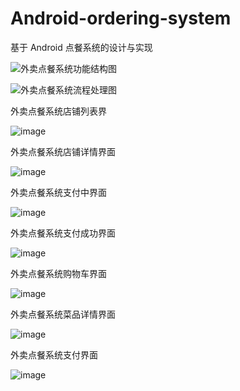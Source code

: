 # Android-ordering-system
基于 Android 点餐系统的设计与实现 

![外卖点餐系统功能结构图](https://user-images.githubusercontent.com/64953476/162557835-8b68ad62-9136-4934-a694-07c82e06d5aa.jpg)

![外卖点餐系统流程处理图](https://user-images.githubusercontent.com/64953476/162557840-82b181a9-eb0b-4c36-9120-029a85289905.jpg)

 外卖点餐系统店铺列表界
 
 ![image](https://user-images.githubusercontent.com/64953476/162558664-0d3a2fc3-f415-4ec4-9d3d-6ea2c6f568c6.png)

外卖点餐系统店铺详情界面

![image](https://user-images.githubusercontent.com/64953476/162558673-e7596782-20ee-4415-8b9c-061256a75c67.png)

外卖点餐系统支付中界面

![image](https://user-images.githubusercontent.com/64953476/162558678-7527836b-4446-4694-9944-8fba1d8c6bbf.png)

外卖点餐系统支付成功界面

![image](https://user-images.githubusercontent.com/64953476/162558686-780d9ca4-ff55-428e-9e22-5a2b8809c3dc.png)

外卖点餐系统购物车界面

![image](https://user-images.githubusercontent.com/64953476/162558693-1df85c48-da12-4ef7-be3f-b49284f2e7be.png)

外卖点餐系统菜品详情界面

![image](https://user-images.githubusercontent.com/64953476/162558703-61584d35-8efb-42a8-ae62-253e220689f7.png)

外卖点餐系统支付界面

![image](https://user-images.githubusercontent.com/64953476/162558708-f5e0e2cb-6248-4556-a2ad-9d50c26f6635.png)

